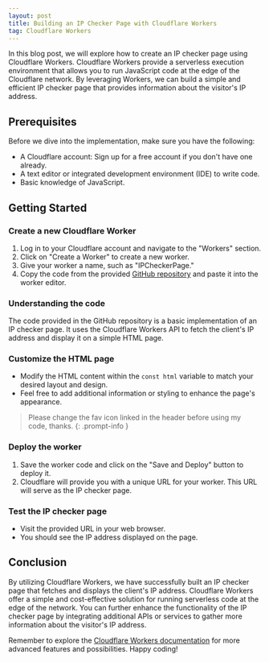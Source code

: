 ```yaml
---
layout: post  
title: Building an IP Checker Page with Cloudflare Workers
tag: Cloudflare Workers 
---
```


In this blog post, we will explore how to create an IP checker page using Cloudflare Workers. Cloudflare Workers provide a serverless execution environment that allows you to run JavaScript code at the edge of the Cloudflare network. By leveraging Workers, we can build a simple and efficient IP checker page that provides information about the visitor's IP address.

## Prerequisites

Before we dive into the implementation, make sure you have the following:

- A Cloudflare account: Sign up for a free account if you don't have one already.
- A text editor or integrated development environment (IDE) to write code.
- Basic knowledge of JavaScript.

## Getting Started

### Create a new Cloudflare Worker

1.  Log in to your Cloudflare account and navigate to the "Workers" section.
2.  Click on "Create a Worker" to create a new worker.
3.  Give your worker a name, such as "IPCheckerPage."
4.  Copy the code from the provided [GitHub repository](https://raw.githubusercontent.com/cjthedj97/ip_page/main/worker.js) and paste it into the worker editor.

### Understanding the code

The code provided in the GitHub repository is a basic implementation of an IP checker page. It uses the Cloudflare Workers API to fetch the client's IP address and display it on a simple HTML page.

### Customize the HTML page

- Modify the HTML content within the `const html` variable to match your desired layout and design.
- Feel free to add additional information or styling to enhance the page's appearance.
  
> Please change the fav icon linked in the header before using my code, thanks.
{: .prompt-info }

### Deploy the worker

1.  Save the worker code and click on the "Save and Deploy" button to deploy it.
2.  Cloudflare will provide you with a unique URL for your worker. This URL will serve as the IP checker page.

### Test the IP checker page

- Visit the provided URL in your web browser.
- You should see the IP address displayed on the page.

## Conclusion

By utilizing Cloudflare Workers, we have successfully built an IP checker page that fetches and displays the client's IP address. Cloudflare Workers offer a simple and cost-effective solution for running serverless code at the edge of the network. You can further enhance the functionality of the IP checker page by integrating additional APIs or services to gather more information about the visitor's IP address.

Remember to explore the [Cloudflare Workers documentation](https://developers.cloudflare.com/workers) for more advanced features and possibilities. Happy coding!
